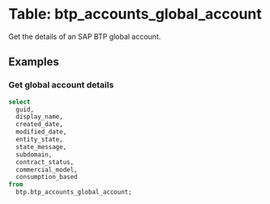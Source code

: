 # Table: btp_accounts_global_account

Get the details of an SAP BTP global account.

## Examples

### Get global account details

```sql
select
  guid,
  display_name,
  created_date,
  modified_date,
  entity_state,
  state_message,
  subdomain,
  contract_status,
  commercial_model,
  consumption_based 
from
  btp.btp_accounts_global_account;
```
